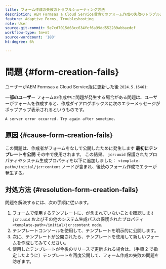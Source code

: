 ```yaml
---
title: フォーム作成の失敗のトラブルシューティング方法
description: AEM Formsas a Cloud Service環境でのフォーム作成の失敗のトラブルシューティング。
feature: Adaptive Forms, Troubleshooting
role: User
source-git-commit: 5e7cd7015d68cc634fcf6a99dd552289abbaedcf
workflow-type: tm+mt
source-wordcount: '180'
ht-degree: 6%

---
```


# 問題 {#form-creation-fails}

ユーザーがAEM Formsas a Cloud Service版に更新した後 `2024.5.16461`:

**一部のユーザー** フォームの作成中に問題が発生する場合がある問題は、ユーザーがフォームを作成すると、作成ダイアログボックスに次のエラーメッセージがポップアップ表示されるというものです。

`A server error occurred. Try again after sometime.`

## 原因 {#cause-form-creation-fails}

この問題は、作成者がフォームをなしで公開したために発生します **最初にテンプレートを公開** その中で使用されます。 この結果、 `jcr:uuid` 保護されたプロパティやシステム生成プロパティを以下に追加しました： `<template-path>/initial/jcr:content` ノードが含まれ、後続のフォーム作成でエラーが発生する。

## 対処方法 {#resolution-form-creation-fails}

問題を解決するには、次の手順に従います。

1. フォームで使用するテンプレートに、が含まれていないことを確認します `jcr:uuid` およびその他のシステム生成パスの保護されたプロパティ `<template-path>/initial/jcr:content node`.
1. テンプレートコンソールを使用して、テンプレートを明示的に公開します。
1. 次に、テンプレートが公開されたら、テンプレートを使用して新しいフォームを作成してみてください。
1. 使用したテンプレートが今後のリリースで更新される場合は、（手順 2 で指定したように）テンプレートを再度公開して、フォーム作成の失敗の問題を防ぎます。


<!--

# Issue {#form-creation-fails}

After updating to AEM Forms as a Cloud Service version `2024.5.16461.20240524T172309Z`, When a user publishes a form using an unpublished template, it fails to create a form and shows an error:

`Property is protected: jcr:uuid = 09e0d6be-f619-4405-b021-27eb1c5326d3`

## Solution {#troubleshoot-form-creation-fails}

To resolve the issue, perform the following workaround steps:

1. Publish the template explicitly using the template console.
    
    >[!NOTE]
    > Prior to this step ensure that the (unpublished) template does not have `jcr:uuid` and other system generated properties under the initial content's `jcr:content node`. To sort out it, first, sanitize the template to publish it explicitly.

    >[!NOTE]
    > This action doesn't replicate the initial content node.
1. Now, when your template is published, try creating new forms using the template.
1. If the template is changed in the future, publish it again as mentioned in the step 1.

-->










